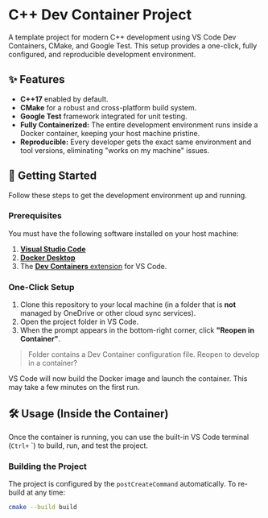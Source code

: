 # C++ Dev Container Project

A template project for modern C++ development using VS Code Dev Containers, CMake, and Google Test. This setup provides a one-click, fully configured, and reproducible development environment.

## ✨ Features

*   **C++17** enabled by default.
*   **CMake** for a robust and cross-platform build system.
*   **Google Test** framework integrated for unit testing.
*   **Fully Containerized:** The entire development environment runs inside a Docker container, keeping your host machine pristine.
*   **Reproducible:** Every developer gets the exact same environment and tool versions, eliminating "works on my machine" issues.

## 🚀 Getting Started

Follow these steps to get the development environment up and running.

### Prerequisites

You must have the following software installed on your host machine:

1.  [**Visual Studio Code**](https://code.visualstudio.com/)
2.  [**Docker Desktop**](https://www.docker.com/products/docker-desktop/)
3.  The [**Dev Containers** extension](https://marketplace.visualstudio.com/items?itemName=ms-vscode-remote.remote-containers) for VS Code.

### One-Click Setup

1.  Clone this repository to your local machine (in a folder that is **not** managed by OneDrive or other cloud sync services).
2.  Open the project folder in VS Code.
3.  When the prompt appears in the bottom-right corner, click **"Reopen in Container"**.

> Folder contains a Dev Container configuration file. Reopen to develop in a container?

VS Code will now build the Docker image and launch the container. This may take a few minutes on the first run.

## 🛠️ Usage (Inside the Container)

Once the container is running, you can use the built-in VS Code terminal (`Ctrl+` `) to build, run, and test the project.

### Building the Project

The project is configured by the `postCreateCommand` automatically. To re-build at any time:

```bash
cmake --build build